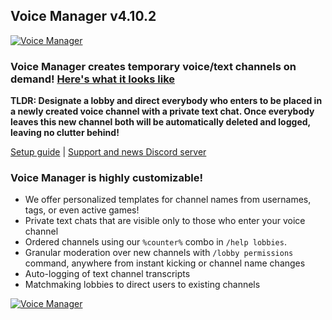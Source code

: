 ## Voice Manager v4.10.2

<a href="https://top.gg/bot/601347755046076427">
    <img src="https://top.gg/api/widget/status/601347755046076427.svg" alt="Voice Manager" />
</a>

### Voice Manager creates temporary voice/text channels on demand! [Here's what it looks like](https://i.imgur.com/xNKVC2B.mp4)

**TLDR: Designate a lobby and direct everybody who enters to be placed in a newly created voice channel with a private text chat. Once everybody leaves this new channel both will be automatically deleted and logged, leaving no clutter behind!**

[Setup guide](https://github.com/BestMordaEver/Voice-Manager/wiki/Setup-Guide) | [Support and news Discord server](https://discord.gg/tqj6jvT)


### Voice Manager is highly customizable!
- We offer personalized templates for channel names from usernames, tags, or even active games!
- Private text chats that are visible only to those who enter your voice channel
- Ordered channels using our `%counter%` combo in `/help lobbies`.
- Granular moderation over new channels with `/lobby permissions` command, anywhere from instant kicking or channel name changes
- Auto-logging of text channel transcripts
- Matchmaking lobbies to direct users to existing channels

<a href="https://top.gg/bot/601347755046076427">
    <img src="https://top.gg/api/widget/601347755046076427.svg" alt="Voice Manager" />
</a>
